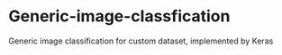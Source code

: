 # Generic-image-classfication
Generic image classification for custom dataset, implemented by Keras
